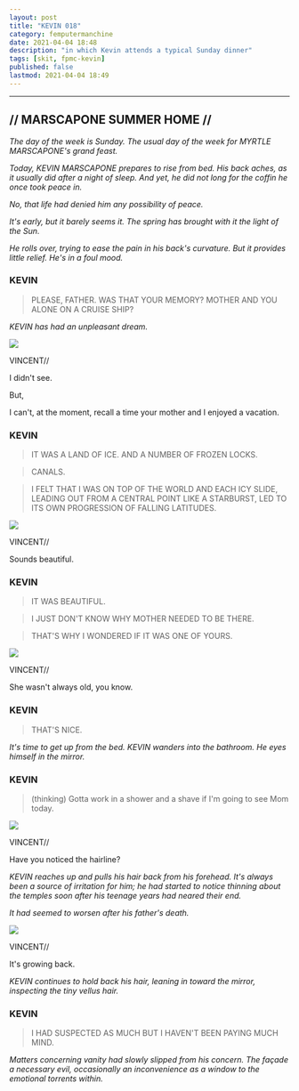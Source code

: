 ```yaml
---
layout: post
title: "KEVIN 018"
category: femputermanchine
date: 2021-04-04 18:48
description: "in which Kevin attends a typical Sunday dinner"
tags: [skit, fpmc-kevin]
published: false
lastmod: 2021-04-04 18:49
---
```

[//]: # ( 04/04/21  -added)

*****

## // MARSCAPONE SUMMER HOME // ##

<I>The day of the week is Sunday. The usual day of the week for MYRTLE MARSCAPONE's grand feast.</i>

<i>Today, KEVIN MARSCAPONE prepares to rise from bed. His back aches, as it usually did after a night of sleep. And yet, he did not long for the coffin he once took peace in.</i>

<i>No, that life had denied him any possibility of peace.</i>

<i>It's early, but it barely seems it. The spring has brought with it the light of the Sun.</i>

<i>He rolls over, trying to ease the pain in his back's curvature. But it provides little relief. He's in a foul mood.</i>

### KEVIN ###

> PLEASE, FATHER. WAS THAT YOUR MEMORY? MOTHER AND YOU ALONE ON A CRUISE SHIP?

<I>KEVIN has had an unpleasant dream.</i>

<div class="chat-box">
<img src="{{ site.url }}/assets/tb/vincent-tb.jpg" class="chat-portrait" />
<p class="ppl-sez">VINCENT//</p>
<p class="ppl-sez">I didn't see.</p>
<p class="ppl-sez">But,</p>
<p class="ppl-sez">I can't, at the moment, recall a time your mother and I enjoyed a vacation.</p>
</div>

### KEVIN ###

> IT WAS A LAND OF ICE. AND A NUMBER OF FROZEN LOCKS.

> CANALS.

> I FELT THAT I WAS ON TOP OF THE WORLD AND EACH ICY SLIDE, LEADING OUT FROM A CENTRAL POINT LIKE A STARBURST, LED TO ITS OWN PROGRESSION OF FALLING LATITUDES.

<div class="chat-box">
<img src="{{ site.url }}/assets/tb/vincent-tb.jpg" class="chat-portrait" />
<p class="ppl-sez">VINCENT//</p>
<p class="ppl-sez">Sounds beautiful.</p>
</div>

### KEVIN ###

> IT WAS BEAUTIFUL.

> I JUST DON'T KNOW WHY MOTHER NEEDED TO BE THERE.

> THAT'S WHY I WONDERED IF IT WAS ONE OF YOURS.

<div class="chat-box">
<img src="{{ site.url }}/assets/tb/vincent-tb.jpg" class="chat-portrait" />
<p class="ppl-sez">VINCENT//</p>
<p class="ppl-sez">She wasn't always old, you know.</p>
</div>

### KEVIN ###

> THAT'S NICE.

<I>It's time to get up from the bed. KEVIN wanders into the bathroom. He eyes himself in the mirror.</i>

### KEVIN ###

> (thinking) Gotta work in a shower and a shave if I'm going to see Mom today.

<div class="chat-box">
<img src="{{ site.url }}/assets/tb/vincent-tb.jpg" class="chat-portrait" />
<p class="ppl-sez">VINCENT//</p>
<p class="ppl-sez">Have you noticed the hairline?</p>
</div>

<i>KEVIN reaches up and pulls his hair back from his forehead. It's always been a source of irritation for him; he had started to notice thinning about the temples soon after his teenage years had neared their end.</i>

<i>It had seemed to worsen after his father's death.</i>

<div class="chat-box">
<img src="{{ site.url }}/assets/tb/vincent-tb.jpg" class="chat-portrait" />
<p class="ppl-sez">VINCENT//</p>
<p class="ppl-sez">It's growing back.</p>
</div>

<i>KEVIN continues to hold back his hair, leaning in toward the mirror, inspecting the tiny vellus hair.</i>

### KEVIN ###

> I HAD SUSPECTED AS MUCH BUT I HAVEN'T BEEN PAYING MUCH MIND.

<I>Matters concerning vanity had slowly slipped from his concern. The façade a necessary evil, occasionally an inconvenience as a window to the emotional torrents within.</i>